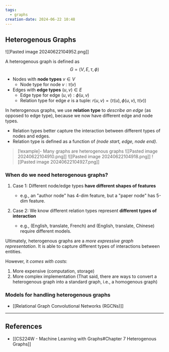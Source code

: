 ```yaml
---
tags:
  - graphs
creation-date: 2024-06-22 10:48
---
```

## Heterogenous Graphs

![[Pasted image 20240622104952.png]]

A heterogenous graph is defined as
$$
G = (V, E, \tau, \phi)
$$
- Nodes with **node types** $v \in V$
	- Node type for node $v$ : $\tau(v)$
- Edges with **edge types** $(u, v) \in E$
	- Edge type for edge $(u, v): \phi(u, v)$
	- Relation type for edge $e$ is a tuple: $r(u, v) = (\tau(u), \phi(u,v), \tau(v) )$

In heterogenous graphs, we use **relation type** to *describe an edge* (as opposed to edge type), because we now have different edge and node types.
- Relation types better capture the interaction between different types of nodes and edges.
- Relation type is defined as a function of *(node start, edge, node end)*.

>[!example]- Many graphs are heterogenous graphs
>![[Pasted image 20240622104910.png]]
>![[Pasted image 20240622104918.png]]
>![[Pasted image 20240622104927.png]]

### When do we need heterogenous graphs?

1. Case 1: Different node/edge types **have different shapes of features**
	- e.g., an "author node" has 4-dim feature, but a "paper node" has 5-dim feature.

2. Case 2: We know different relation types represent **different types of interaction**
	- e.g., (English, translate, French) and (English, translate, Chinese) require different models.

Ultimately, heterogenous graphs are a *more expressive graph representation*. It is able to capture different types of interactions between entities.

However, it *comes with costs*:
1. More expensive (computation, storage)
2. More complex implementation
(That said, there are ways to convert a heterogenous graph into a standard graph, i.e., a homogenous graph)

### Models for handling heterogenous graphs

- [[Relational Graph Convolutional Networks (RGCNs)]]


---
## References

- [[CS224W - Machine Learning with Graphs#Chapter 7 Heterogenous Graphs]]